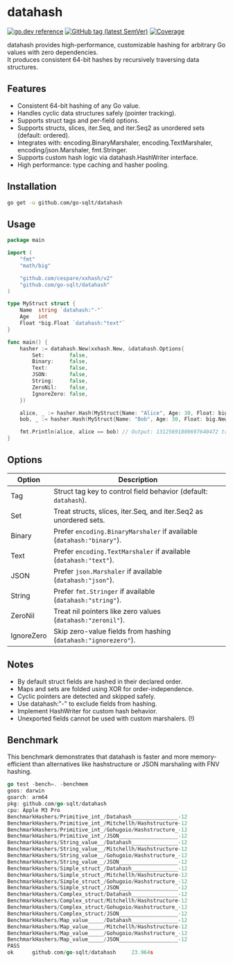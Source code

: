 # datahash

[![go.dev reference](https://img.shields.io/badge/go.dev-reference-007d9c?logo=go&logoColor=white)](https://pkg.go.dev/github.com/go-sqlt/datahash)
[![GitHub tag (latest SemVer)](https://img.shields.io/github/tag/go-sqlt/datahash.svg?style=social)](https://github.com/go-sqlt/datahash/tags)
[![Coverage](https://img.shields.io/badge/Coverage-77.1%25-brightgreen)](https://github.com/go-sqlt/datahash/actions)

datahash provides high-performance, customizable hashing for arbitrary Go values with zero dependencies.  
It produces consistent 64-bit hashes by recursively traversing data structures.

## Features

- Consistent 64-bit hashing of any Go value.
- Handles cyclic data structures safely (pointer tracking).
- Supports struct tags and per-field options.
- Supports structs, slices, iter.Seq, and iter.Seq2 as unordered sets (default: ordered).
- Integrates with: encoding.BinaryMarshaler, encoding.TextMarshaler, encoding/json.Marshaler, fmt.Stringer.
- Supports custom hash logic via datahash.HashWriter interface.
- High performance: type caching and hasher pooling.

## Installation

```bash
go get -u github.com/go-sqlt/datahash
```

## Usage

```go
package main

import (
	"fmt"
	"math/big"

	"github.com/cespare/xxhash/v2"
	"github.com/go-sqlt/datahash"
)

type MyStruct struct {
	Name  string `datahash:"-"`
	Age   int
	Float *big.Float `datahash:"text"`
}

func main() {
	hasher := datahash.New(xxhash.New, &datahash.Options{
		Set:        false,
		Binary:     false,
		Text:       false,
		JSON:       false,
		String:     false,
		ZeroNil:    false,
		IgnoreZero: false,
	})

	alice, _ := hasher.Hash(MyStruct{Name: "Alice", Age: 30, Float: big.NewFloat(1.23)})
	bob, _ := hasher.Hash(MyStruct{Name: "Bob", Age: 30, Float: big.NewFloat(1.23)})

	fmt.Println(alice, alice == bob) // Output: 13125691809697640472 true
}
```

## Options

| Option     | Description |
|------------|-------------|
| Tag        | Struct tag key to control field behavior (default: `datahash`). |
| Set        | Treat structs, slices, iter.Seq, and iter.Seq2 as unordered sets. |
| Binary     | Prefer `encoding.BinaryMarshaler` if available (`datahash:"binary"`). |
| Text       | Prefer `encoding.TextMarshaler` if available (`datahash:"text"`). |
| JSON       | Prefer `json.Marshaler` if available (`datahash:"json"`). |
| String     | Prefer `fmt.Stringer` if available (`datahash:"string"`). |
| ZeroNil    | Treat nil pointers like zero values (`datahash:"zeronil"`). |
| IgnoreZero | Skip zero-value fields from hashing (`datahash:"ignorezero"`). |

## Notes

- By default struct fields are hashed in their declared order.
- Maps and sets are folded using XOR for order-independence.
- Cyclic pointers are detected and skipped safely.
- Use datahash:"-" to exclude fields from hashing.
- Implement HashWriter for custom hash behavior.
- Unexported fields cannot be used with custom marshalers. (!)

## Benchmark

This benchmark demonstrates that datahash is faster and more memory-efficient than 
alternatives like hashstructure or JSON marshaling with FNV hashing.

```go
go test -bench=. -benchmem                                         
goos: darwin
goarch: arm64
pkg: github.com/go-sqlt/datahash
cpu: Apple M3 Pro
BenchmarkHashers/Primitive_int_/Datahash_______________-12              56794764                20.83 ns/op            0 B/op          0 allocs/op
BenchmarkHashers/Primitive_int_/Mitchellh/Hashstructure-12              25998645                41.62 ns/op           24 B/op          3 allocs/op
BenchmarkHashers/Primitive_int_/Gohugoio/Hashstructure_-12              39480448                30.37 ns/op           16 B/op          2 allocs/op
BenchmarkHashers/Primitive_int_/JSON___________________-12              19139836                61.53 ns/op           24 B/op          2 allocs/op
BenchmarkHashers/String_value__/Datahash_______________-12              60617798                23.14 ns/op            0 B/op          0 allocs/op
BenchmarkHashers/String_value__/Mitchellh/Hashstructure-12              35633994                33.40 ns/op           24 B/op          2 allocs/op
BenchmarkHashers/String_value__/Gohugoio/Hashstructure_-12              38488472                30.58 ns/op           24 B/op          2 allocs/op
BenchmarkHashers/String_value__/JSON___________________-12              17762340                66.33 ns/op           24 B/op          2 allocs/op
BenchmarkHashers/Simple_struct_/Datahash_______________-12              18928401                64.39 ns/op            0 B/op          0 allocs/op
BenchmarkHashers/Simple_struct_/Mitchellh/Hashstructure-12               3003730               393.2 ns/op           248 B/op         17 allocs/op
BenchmarkHashers/Simple_struct_/Gohugoio/Hashstructure_-12               3079431               388.3 ns/op           248 B/op         17 allocs/op
BenchmarkHashers/Simple_struct_/JSON___________________-12              11993328               100.2 ns/op            40 B/op          2 allocs/op
BenchmarkHashers/Complex_struct/Datahash_______________-12               1812651               661.4 ns/op           256 B/op          5 allocs/op
BenchmarkHashers/Complex_struct/Mitchellh/Hashstructure-12                483381              2343 ns/op            1480 B/op         92 allocs/op
BenchmarkHashers/Complex_struct/Gohugoio/Hashstructure_-12                494407              2370 ns/op            1416 B/op         90 allocs/op
BenchmarkHashers/Complex_struct/JSON___________________-12               1000000              1109 ns/op             496 B/op          8 allocs/op
BenchmarkHashers/Map_value_____/Datahash_______________-12               3642258               327.8 ns/op           224 B/op          7 allocs/op
BenchmarkHashers/Map_value_____/Mitchellh/Hashstructure-12               1993250               598.7 ns/op           352 B/op         29 allocs/op
BenchmarkHashers/Map_value_____/Gohugoio/Hashstructure_-12               2172636               552.5 ns/op           208 B/op         24 allocs/op
BenchmarkHashers/Map_value_____/JSON___________________-12               3248755               370.4 ns/op           280 B/op          9 allocs/op
PASS
ok      github.com/go-sqlt/datahash     23.964s
```
